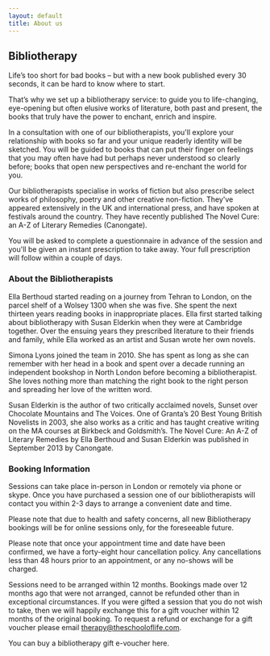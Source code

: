 ```yaml
---
layout: default
title: About us
---
```


## Bibliotherapy

Life’s too short for bad books – but with a new book published every 30 seconds, it can be hard to know where to start.

That’s why we set up a bibliotherapy service: to guide you to life-changing, eye-opening but often elusive works of literature, both past and present, the books that truly have the power to enchant, enrich and inspire.

In a consultation with one of our bibliotherapists, you'll explore your relationship with books so far and your unique readerly identity will be sketched. You will be guided to books that can put their finger on feelings that you may often have had but perhaps never understood so clearly before; books that open new perspectives and re-enchant the world for you.

Our bibliotherapists specialise in works of fiction but also prescribe select works of philosophy, poetry and other creative non-fiction. They've appeared extensively in the UK and international press, and have spoken at festivals around the country. They have recently published The Novel Cure: an A-Z of Literary Remedies (Canongate).

You will be asked to complete a questionnaire in advance of the session and you'll be given an instant prescription to take away. Your full prescription will follow within a couple of days.

### About the Bibliotherapists

Ella Berthoud started reading on a journey from Tehran to London, on the parcel shelf of a Wolsey 1300 when she was five. She spent the next thirteen years reading books in inappropriate places. Ella first started talking about bibliotherapy with Susan Elderkin when they were at Cambridge together. Over the ensuing years they prescribed literature to their friends and family, while Ella worked as an artist and Susan wrote her own novels.

Simona Lyons joined the team in 2010. She has spent as long as she can remember with her head in a book and spent over a decade running an independent bookshop in North London before becoming a bibliotherapist. She loves nothing more than matching the right book to the right person and spreading her love of the written word.

Susan Elderkin is the author of two critically acclaimed novels, Sunset over Chocolate Mountains and The Voices. One of Granta’s 20 Best Young British Novelists in 2003, she also works as a critic and has taught creative writing on the MA courses at Birkbeck and Goldsmith’s. The Novel Cure: An A-Z of Literary Remedies by Ella Berthoud and Susan Elderkin was published in September 2013 by Canongate.

### Booking Information
Sessions can take place in-person in London or remotely via phone or skype. Once you have purchased a session one of our bibliotherapists will contact you within 2-3 days to arrange a convenient date and time.

Please note that due to health and safety concerns, all new Bibliotherapy bookings will be for online sessions only, for the foreseeable future.

Please note that once your appointment time and date have been confirmed, we have a forty-eight hour cancellation policy. Any cancellations less than 48 hours prior to an appointment, or any no-shows will be charged.

Sessions need to be arranged within 12 months. Bookings made over 12 months ago that were not arranged, cannot be refunded other than in exceptional circumstances. If you were gifted a session that you do not wish to take, then we will happily exchange this for a gift voucher within 12 months of the original booking. To request a refund or exchange for a gift voucher please email therapy@theschooloflife.com. 

You can buy a bibliotherapy gift e-voucher here.